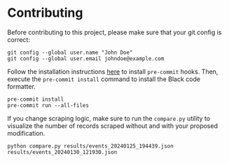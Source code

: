 # Contributing

Before contributing to this project, please make sure that your git config is correct:

```console
git config --global user.name "John Doe"
git config --global user.email johndoe@example.com
```

Follow the installation instructions [here](https://pre-commit.com/#install) to install `pre-commit` hooks. Then, execute the `pre-commit install` command to install the Black code formatter.

```console
pre-commit install
pre-commit run --all-files
```

If you change scraping logic, make sure to run the `compare.py` utility to visualize the number of records scraped without and with your proposed modification.

```console
python compare.py results/events_20240125_194439.json results/events_20240130_121930.json
```
